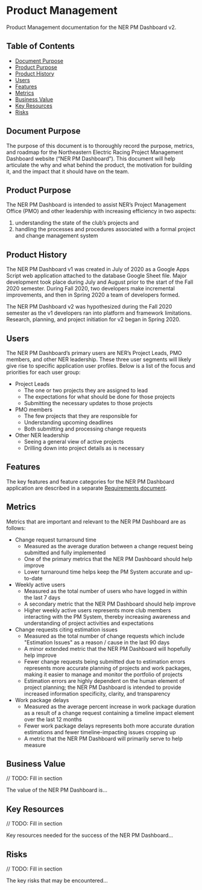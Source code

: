 # Product Management

Product Management documentation for the NER PM Dashboard v2.

## Table of Contents

- [Document Purpose](https://github.com/Northeastern-Electric-Racing/PM-Dashboard-v2/blob/main/Docs/ProductManagement.md#document-purpose)
- [Product Purpose](https://github.com/Northeastern-Electric-Racing/PM-Dashboard-v2/blob/main/Docs/ProductManagement.md#product-purpose)
- [Product History](https://github.com/Northeastern-Electric-Racing/PM-Dashboard-v2/blob/main/Docs/ProductManagement.md#product-history)
- [Users](https://github.com/Northeastern-Electric-Racing/PM-Dashboard-v2/blob/main/Docs/ProductManagement.md#users)
- [Features](https://github.com/Northeastern-Electric-Racing/PM-Dashboard-v2/blob/main/Docs/ProductManagement.md#features)
- [Metrics](https://github.com/Northeastern-Electric-Racing/PM-Dashboard-v2/blob/main/Docs/ProductManagement.md#metrics)
- [Business Value](https://github.com/Northeastern-Electric-Racing/PM-Dashboard-v2/blob/main/Docs/ProductManagement.md#business-value)
- [Key Resources](https://github.com/Northeastern-Electric-Racing/PM-Dashboard-v2/blob/main/Docs/ProductManagement.md#key-resources)
- [Risks](https://github.com/Northeastern-Electric-Racing/PM-Dashboard-v2/blob/main/Docs/ProductManagement.md#risks)

## Document Purpose

The purpose of this document is to thoroughly record the purpose, metrics, and roadmap for the Northeastern Electric Racing Project Management Dashboard website (“NER PM Dashboard”).
This document will help articulate the why and what behind the product, the motivation for building it, and the impact that it should have on the team.

## Product Purpose

The NER PM Dashboard is intended to assist NER’s Project Management Office (PMO) and other leadership with increasing efficiency in two aspects:

1. understanding the state of the club’s projects and
2. handling the processes and procedures associated with a formal project and change management system

## Product History

The NER PM Dashboard v1 was created in July of 2020 as a Google Apps Script web application attached to the database Google Sheet file.
Major development took place during July and August prior to the start of the Fall 2020 semester.
During Fall 2020, two developers make incremental improvements, and then in Spring 2020 a team of developers formed.

The NER PM Dashboard v2 was hypothesized during the Fall 2020 semester as the v1 developers ran into platform and framework limitations.
Research, planning, and project initiation for v2 began in Spring 2020.

## Users

The NER PM Dashboard’s primary users are NER’s Project Leads, PMO members, and other NER leadership.
These three user segments will likely give rise to specific application user profiles.
Below is a list of the focus and priorities for each user group:

- Project Leads
  - The one or two projects they are assigned to lead
  - The expectations for what should be done for those projects
  - Submitting the necessary updates to those projects
- PMO members
  - The few projects that they are responsible for
  - Understanding upcoming deadlines
  - Both submitting and processing change requests
- Other NER leadership
  - Seeing a general view of active projects
  - Drilling down into project details as is necessary

## Features

The key features and feature categories for the NER PM Dashboard application are described in a separate [Requirements document](https://github.com/Northeastern-Electric-Racing/PM-Dashboard-v2/blob/main/Docs/Requirements.md).

## Metrics

Metrics that are important and relevant to the NER PM Dashboard are as follows:

- Change request turnaround time
  - Measured as the average duration between a change request being submitted and fully implemented
  - One of the primary metrics that the NER PM Dashboard should help improve
  - Lower turnaround time helps keep the PM System accurate and up-to-date
- Weekly active users
  - Measured as the total number of users who have logged in within the last 7 days
  - A secondary metric that the NER PM Dashboard should help improve
  - Higher weekly active users represents more club members interacting with the PM System, thereby increasing awareness and understanding of project activities and expectations
- Change requests citing estimation issues
  - Measured as the total number of change requests which include "Estimation Issues" as a reason / cause in the last 90 days
  - A minor extended metric that the NER PM Dashboard will hopefully help improve
  - Fewer change requests being submitted due to estimation errors represents more accurate planning of projects and work packages, making it easier to manage and monitor the portfolio of projects
  - Estimation errors are highly dependent on the human element of project planning; the NER PM Dashboard is intended to provide increased information specificity, clarity, and transparency
- Work package delays
  - Measured as the average percent increase in work package duration as a result of a change request containing a timeline impact element over the last 12 months
  - Fewer work package delays represents both more accurate duration estimations and fewer timeline-impacting issues cropping up
  - A metric that the NER PM Dashboard will primarily serve to help measure

## Business Value

// TODO: Fill in section

The value of the NER PM Dashboard is…

## Key Resources

// TODO: Fill in section

Key resources needed for the success of the NER PM Dashboard…

## Risks

// TODO: Fill in section

The key risks that may be encountered…

